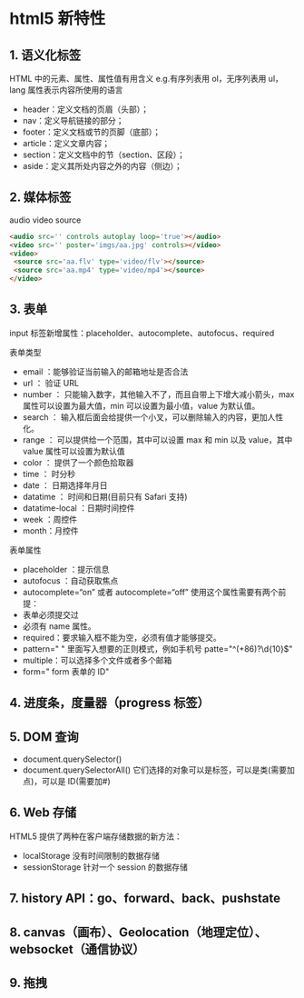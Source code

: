 # html5 新特性

## 1. 语义化标签

HTML 中的元素、属性、属性值有用含义
e.g.有序列表用 ol，无序列表用 ul，lang 属性表示内容所使用的语言

- header：定义文档的页眉（头部）；
- nav：定义导航链接的部分；
- footer：定义文档或节的页脚（底部）；
- article：定义文章内容；
- section：定义文档中的节（section、区段）；
- aside：定义其所处内容之外的内容（侧边）；

## 2. 媒体标签

audio video source

```html
<audio src='' controls autoplay loop='true'></audio>
<video src='' poster='imgs/aa.jpg' controls></video>
<video>
 <source src='aa.flv' type='video/flv'></source>
 <source src='aa.mp4' type='video/mp4'></source>
</video>
```

## 3. 表单

input 标签新增属性：placeholder、autocomplete、autofocus、required

表单类型

- email ：能够验证当前输入的邮箱地址是否合法
- url ： 验证 URL
- number ： 只能输入数字，其他输入不了，而且自带上下增大减小箭头，max 属性可以设置为最大值，min 可以设置为最小值，value 为默认值。
- search ： 输入框后面会给提供一个小叉，可以删除输入的内容，更加人性化。
- range ： 可以提供给一个范围，其中可以设置 max 和 min 以及 value，其中 value 属性可以设置为默认值
- color ： 提供了一个颜色拾取器
- time ： 时分秒
- date ： 日期选择年月日
- datatime ： 时间和日期(目前只有 Safari 支持)
- datatime-local ：日期时间控件
- week ：周控件
- month：月控件

表单属性

- placeholder ：提示信息
- autofocus ：自动获取焦点
- autocomplete=“on” 或者 autocomplete=“off” 使用这个属性需要有两个前提：
- 表单必须提交过
- 必须有 name 属性。
- required：要求输入框不能为空，必须有值才能够提交。
- pattern=" " 里面写入想要的正则模式，例如手机号 patte="^(+86)?\d{10}$"
- multiple：可以选择多个文件或者多个邮箱
- form=" form 表单的 ID"

## 4. 进度条，度量器（progress 标签）

## 5. DOM 查询

- document.querySelector()
- document.querySelectorAll()
  它们选择的对象可以是标签，可以是类(需要加点)，可以是 ID(需要加#)

## 6. Web 存储

HTML5 提供了两种在客户端存储数据的新方法：

- localStorage 没有时间限制的数据存储
- sessionStorage 针对一个 session 的数据存储

## 7. history API：go、forward、back、pushstate

## 8. canvas（画布）、Geolocation（地理定位）、websocket（通信协议）

## 9. 拖拽
